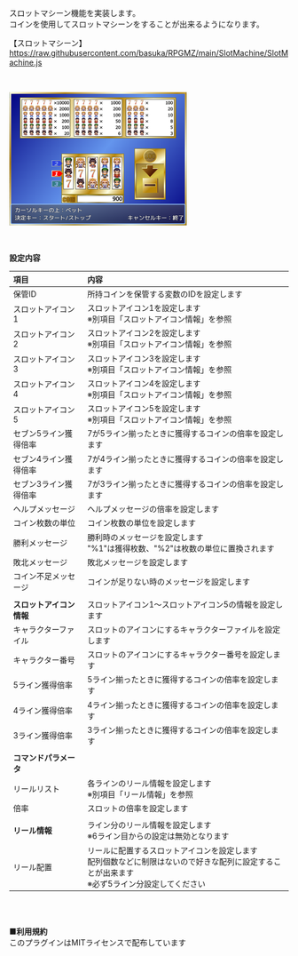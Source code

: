 スロットマシーン機能を実装します。</br>
コインを使用してスロットマシーンをすることが出来るようになります。</br>

【スロットマシーン】</br>
https://raw.githubusercontent.com/basuka/RPGMZ/main/SlotMachine/SlotMachine.js</br>

</br>

![Image](/SlotMachine/image/image.png)</br>

</br>

<B>設定内容</B></br>

| 項目 | 内容 |
| :--- | :--- |
|保管ID|所持コインを保管する変数のIDを設定します|
|スロットアイコン1|スロットアイコン1を設定します</br>※別項目「スロットアイコン情報」を参照|
|スロットアイコン2|スロットアイコン2を設定します</br>※別項目「スロットアイコン情報」を参照|
|スロットアイコン3|スロットアイコン3を設定します</br>※別項目「スロットアイコン情報」を参照|
|スロットアイコン4|スロットアイコン4を設定します</br>※別項目「スロットアイコン情報」を参照|
|スロットアイコン5|スロットアイコン5を設定します</br>※別項目「スロットアイコン情報」を参照|
|セブン5ライン獲得倍率|7が5ライン揃ったときに獲得するコインの倍率を設定します|
|セブン4ライン獲得倍率|7が4ライン揃ったときに獲得するコインの倍率を設定します|
|セブン3ライン獲得倍率|7が3ライン揃ったときに獲得するコインの倍率を設定します|
|ヘルプメッセージ|ヘルプメッセージの倍率を設定します|
|コイン枚数の単位|コイン枚数の単位を設定します|
|勝利メッセージ|勝利時のメッセージを設定します</br>"%1"は獲得枚数、"%2"は枚数の単位に置換されます|
|敗北メッセージ|敗北メッセージを設定します|
|コイン不足メッセージ|コインが足りない時のメッセージを設定します|
|||
|<B>スロットアイコン情報</B>|スロットアイコン1～スロットアイコン5の情報を設定します|
|キャラクターファイル|スロットのアイコンにするキャラクターファイルを設定します|
|キャラクター番号|スロットのアイコンにするキャラクター番号を設定します|
|5ライン獲得倍率|5ライン揃ったときに獲得するコインの倍率を設定します|
|4ライン獲得倍率|4ライン揃ったときに獲得するコインの倍率を設定します|
|3ライン獲得倍率|3ライン揃ったときに獲得するコインの倍率を設定します|
|||
|<B>コマンドパラメータ</B>||
|リールリスト|各ラインのリール情報を設定します</br>※別項目「リール情報」を参照|
|倍率|スロットの倍率を設定します|
|||
|<B>リール情報</B>|ライン分のリール情報を設定します</br>※6ライン目からの設定は無効となります|
|リール配置|リールに配置するスロットアイコンを設定します</br>配列個数などに制限はないので好きな配列に設定することが出来ます</br>※必ず5ライン分設定してください|



</br>
</br>

<B>■利用規約</B></br>
このプラグインはMITライセンスで配布しています
